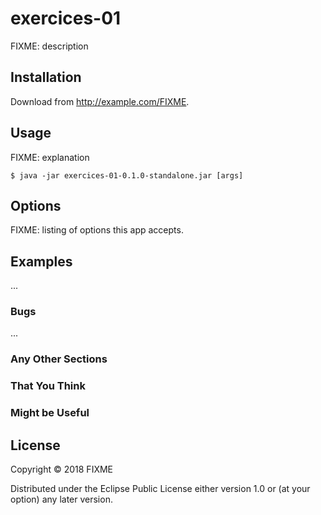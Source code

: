 # exercices-01

FIXME: description

## Installation

Download from http://example.com/FIXME.

## Usage

FIXME: explanation

    $ java -jar exercices-01-0.1.0-standalone.jar [args]

## Options

FIXME: listing of options this app accepts.

## Examples

...

### Bugs

...

### Any Other Sections
### That You Think
### Might be Useful

## License

Copyright © 2018 FIXME

Distributed under the Eclipse Public License either version 1.0 or (at
your option) any later version.
